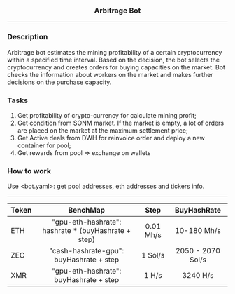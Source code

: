 <p align="center">
  <h3 align="center">Arbitrage Bot</h3>
</p>

---

### Description
Arbitrage bot estimates the mining profitability of a certain cryptocurrency within a specified time interval.
Based on the decision, the bot selects the cryptocurrency and creates orders for buying capacities on the market.
Bot checks the information about workers on the market and makes further decisions on the purchase capacity.

### Tasks
1. Get profitability of crypto-currency for calculate mining profit;
2. Get condition from SONM market. If the market is empty, a lot of orders are placed on the market at the maximum settlement price;
3. Get Active deals from DWH for reinvoice order and deploy a new container for pool;
4. Get rewards from pool => exchange on wallets

### How to work
Use <bot.yaml>: get pool addresses, eth addresses and tickers info.

-------------------------------------------
| Token      | BenchMap                                         |     Step | BuyHashRate|
| -----------|:------------------------------------------------:|:--------:|:----------:|
| ETH     | "gpu-eth-hashrate": hashrate * (buyHashrate + step) | 0.01 Mh/s |10-180 Mh/s
| ZEC     | "cash-hashrate-gpu": buyHashrate + step             |  1 Sol/s  |2050 - 2070 Sol/s
| XMR     | "gpu-eth-hashrate": buyHashrate + step              |    1 H/s  |3240 H/s